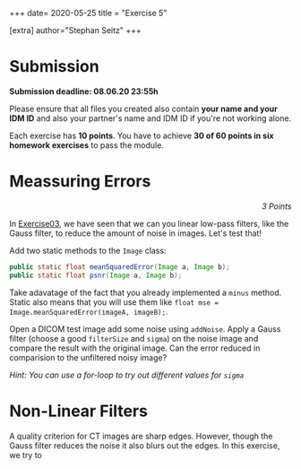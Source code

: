 +++
date= 2020-05-25
title = "Exercise 5"

[extra]
author="Stephan Seitz"
+++

# Submission

**Submission deadline: 08.06.20 23:55h**

Please ensure that all files you created also contain **your name and your IDM ID** and also your partner's name and IDM ID if you're not working alone.

Each exercise has **10 points**. You have to achieve **30 of 60 points in six homework exercises** to pass the module.

# Meassuring Errors

<P align="right"><i>3 Points</i>

In [Exercise03](../exercise03), we have seen that we can you linear low-pass filters, like the Gauss filter, to reduce 
the amount of noise in images. Let's test that!

Add two static methods to the `Image` class:

```java
public static float meanSquaredError(Image a, Image b);
public static float psnr(Image a, Image b);
```

Take adavatage of the fact that you already implemented a `minus` method.
Static also means that you will use them like `float mse = Image.meanSquaredError(imageA, imageB);`.

Open a DICOM test image add some noise using `addNoise`.
Apply a Gauss filter (choose a good `filterSize` and `sigma`) on the noise image and compare the result with the original image.
Can the error reduced in comparision to the unfiltered noisy image?

*Hint: You can use a for-loop to try out different values for `sigma`*

# Non-Linear Filters

A quality criterion for CT images are sharp edges.
However, though the Gauss filter reduces the noise it also blurs out the edges.
In this exercise, we try to 

<!--Java unzip: https://www.journaldev.com/960/java-unzip-file-example-->
<!--https://services.cancerimagingarchive.net/services/v3/TCIA/query/getImage?SeriesInstanceUID=1.3.6.1.4.1.14519.5.2.1.2857.5885.605148569068237074211642729801-->
